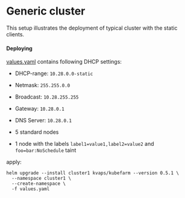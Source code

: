 # Generic cluster

This setup illustrates the deployment of typical cluster with the static clients.

#### Deploying

[values.yaml](values.yaml) contains following DHCP settings:

* DHCP-range: `10.28.0.0-static`
* Netmask: `255.255.0.0`
* Broadcast: `10.28.255.255`
* Gateway: `10.28.0.1`
* DNS Server: `10.28.0.1`

* 5 standard nodes
* 1 node with the labels `label1=value1,label2=value2` and `foo=bar:NoSchedule` taint


apply:

```
helm upgrade --install cluster1 kvaps/kubefarm --version 0.5.1 \
  --namespace cluster1 \
  --create-namespace \
  -f values.yaml
```
